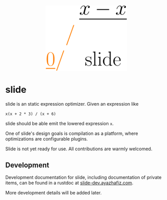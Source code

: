 <p align="center">
  <img src="assets/logo.png" width="50%" />
</p>

# slide

slide is an static expression optimizer. Given an expression like

```
x(x + 2 * 3) / (x + 6)
```

slide should be able emit the lowered expression `x`.

One of slide's design goals is compilation as a platform, where optimizations are configurable
plugins.

Slide is not yet ready for use. All contributions are warmly welcomed.

## Development

Development documentation for slide, including documentation of private items, can be found in a
rustdoc at [slide-dev.ayazhafiz.com](https://slide-dev.ayazhafiz.com/libslide).

More development details will be added later.
